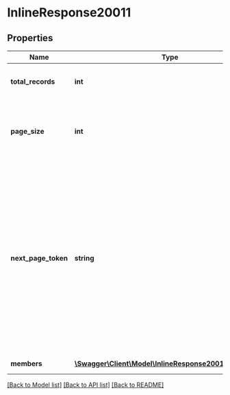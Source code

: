 # InlineResponse20011

## Properties
Name | Type | Description | Notes
------------ | ------------- | ------------- | -------------
**total_records** | **int** | The total number of records returned. | [optional] 
**page_size** | **int** | The number of records returned with a single API call. | [optional] 
**next_page_token** | **string** | The next page token is used to paginate through large result sets. A next page token will be returned whenever the set of available results exceeds the current page size. The expiration period for this token is 15 minutes. | [optional] 
**members** | [**\Swagger\Client\Model\InlineResponse20011Members[]**](InlineResponse20011Members.md) | Members in a channel. | [optional] 

[[Back to Model list]](../README.md#documentation-for-models) [[Back to API list]](../README.md#documentation-for-api-endpoints) [[Back to README]](../README.md)


